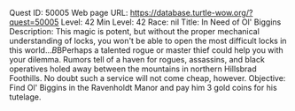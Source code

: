 Quest ID: 50005
Web page URL: https://database.turtle-wow.org/?quest=50005
Level: 42
Min Level: 42
Race: nil
Title: In Need of Ol' Biggins
Description: This magic is potent, but without the proper mechanical understanding of locks, you won't be able to open the most difficult locks in this world...$B$BPerhaps a talented rogue or master thief could help you with your dilemma. Rumors tell of a haven for rogues, assassins, and black operatives holed away between the mountains in northern Hillsbrad Foothills. No doubt such a service will not come cheap, however.
Objective: Find Ol' Biggins in the Ravenholdt Manor and pay him 3 gold coins for his tutelage.
